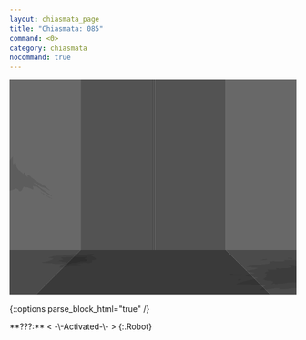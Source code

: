```yaml
---
layout: chiasmata_page
title: "Chiasmata: 085"
command: <Θ>
category: chiasmata
nocommand: true
---
```


![85](/chiasmata/images/narrative/082.gif)

{::options parse_block_html="true" /}
<div class="dialogue">
**???:** < -\-Activated-\- >
{:.Robot}
</div>